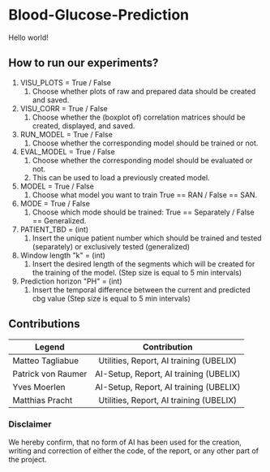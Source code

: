 # Blood-Glucose-Prediction
Hello world!
## How to run our experiments?
1. VISU_PLOTS = True / False
    1. Choose whether plots of raw and prepared data should be created and saved.
2. VISU_CORR = True / False
    1. Choose whether the (boxplot of) correlation matrices should be created, displayed, and saved.
3. RUN_MODEL = True / False
    1. Choose whether the corresponding model should be trained or not.
4. EVAL_MODEL = True / False
    1. Choose whether the corresponding model should be evaluated or not.
    2. This can be used to load a previously created model.
5. MODEL = True / False
    1. Choose what model you want to train True == RAN / False == SAN.
6. MODE = True / False
    1. Choose which mode should be trained: True == Separately / False == Generalized.
7. PATIENT_TBD = (int)
    1. Insert the unique patient number which should be trained and tested (separately) or exclusively tested (generalized)
8. Window length "k" = (int)
    1. Insert the desired length of the segments which will be created for the training of the model. (Step size is equal to 5 min intervals)
9. Prediction horizon "PH" = (int)
    1. Insert the temporal difference between the current and predicted cbg value (Step size is equal to 5 min intervals)




## Contributions

| Legend  | Contribution | 
| ------------- |:-------------:|
| Matteo Tagliabue      | Utilities, Report, AI training (UBELIX)    |
| Patrick von Raumer      | AI-Setup, Report, AI training (UBELIX)     |
| Yves Moerlen      | AI-Setup, Report, AI training (UBELIX)   |
| Matthias Pracht      | Utilities, Report, AI training (UBELIX)   |



### Disclaimer

We hereby confirm, that no form of AI has been used for the creation, writing and correction of either the code, of the report, or any other part of the project.




